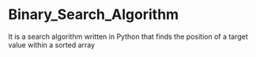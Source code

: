 # Binary_Search_Algorithm
It is a search algorithm written in Python that finds the position of a target value within a sorted array
